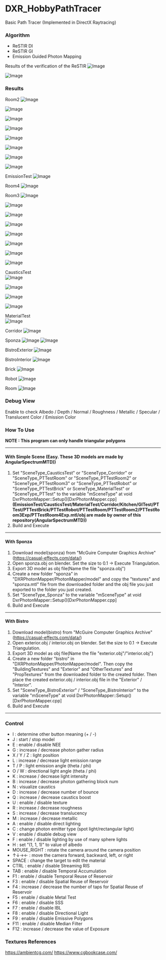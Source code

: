 # DXR_HobbyPathTracer
Basic Path Tracer (Implemented in DirectX Raytracing)

### Algorithm
- ReSTIR DI
- ReSTIR GI
- Emission Guided Photon Mapping  

Results of the verification of the ReSTIR
![Image](https://github.com/user-attachments/assets/dabf56c5-0dc0-4d5b-95b4-b1ef52338e18)

![Image](https://github.com/user-attachments/assets/480066f0-cb5b-4fb5-ad85-f384fe776dc2)

### Results

Room2
![Image](https://github.com/user-attachments/assets/cbc3c51b-1c8d-49e9-a2ad-88a84905b22c)

![Image](https://github.com/user-attachments/assets/977fa4bc-f0d8-45ea-ba6f-1f3615b9c7e8)

![Image](https://github.com/user-attachments/assets/ebea6f84-9c9f-4129-98e7-5f16ba67b994)

![Image](https://github.com/user-attachments/assets/0fee2bb2-387f-45e7-b842-d4507c5729b3)

![Image](https://github.com/user-attachments/assets/f499963a-942d-4f5c-828b-0ca62b6403a3)

![Image](https://github.com/user-attachments/assets/56e5b708-9f80-413d-8769-c611d123e96a)

![Image](https://github.com/user-attachments/assets/2959e0d0-f00b-4848-b7fc-c76577315c0c)

![Image](https://github.com/user-attachments/assets/d5c378a9-c034-41d6-9a34-5edaf3cbf943)

EmissionTest
![Image](https://github.com/user-attachments/assets/64500e4a-599e-4ef2-94e6-6aafb4a17efb)

Room4
![Image](https://github.com/user-attachments/assets/4308a0d8-2649-4947-909a-5b87e9d66003)

Room3
![Image](https://github.com/user-attachments/assets/0a4f5a4c-feb6-4456-8e7b-35655c16047b)

![Image](https://github.com/user-attachments/assets/f9638e9d-714f-42c9-888c-b5cce2b5a893)

![Image](https://github.com/user-attachments/assets/ee7a6be7-2abd-4640-b1e9-887cbda02d6c)

![Image](https://github.com/user-attachments/assets/e112bf30-f3a8-408d-996e-6f16db4e569c)

![Image](https://github.com/user-attachments/assets/645d16ef-61cd-4e4e-ad8a-a039f7496a76)

![Image](https://github.com/user-attachments/assets/e5461695-e2b7-48cc-85da-5648bdc6a69c)

![Image](https://github.com/user-attachments/assets/578b1f1d-0e91-41fc-980d-4d054de2c4c2)

![Image](https://github.com/user-attachments/assets/7fc41304-67e1-4850-a08a-6aa26782168b)

CausticsTest  
![Image](https://github.com/user-attachments/assets/1ad0a7a3-0843-4a2d-9321-e0990e26e826)

![Image](https://github.com/user-attachments/assets/6d0e4aa0-c3b9-4ecb-bee9-25b2f34fe474)

![Image](https://github.com/user-attachments/assets/68b0bbf2-ec02-4857-8873-486380debf2b)

![Image](https://github.com/user-attachments/assets/4761162a-5263-4421-9f66-6433c368416d)

MaterialTest  
![Image](https://github.com/user-attachments/assets/c0639c7c-a2b8-45f0-bd41-55d1d2165b56)

Corridor
![Image](https://github.com/user-attachments/assets/f0493f5d-c690-47b9-9e86-ec89efe15070)

Sponza
![Image](https://github.com/user-attachments/assets/ec2c5244-89da-46b2-80f4-4b1b6831e48b)
![Image](https://github.com/user-attachments/assets/4a92bbbc-4fe8-4758-a0ed-7645a4f53758)

BistroExterior
![Image](https://github.com/user-attachments/assets/7989bb54-edeb-4b2d-b6bc-93313647f83c)

BistroInterior
![Image](https://github.com/user-attachments/assets/337bb238-cfdb-464c-83e0-d896fc3308bb)

Brick
![Image](https://github.com/user-attachments/assets/47c50ff5-509d-4b15-8819-631598e45860)

Robot
![Image](https://github.com/user-attachments/assets/7f7fd6ca-1521-4ab3-ad51-1e5a44171802)

Room
![Image](https://github.com/user-attachments/assets/4060169f-233c-406c-9e4f-ea0af8c8db94)

### Debug View
Enable to check Albedo / Depth / Normal / Roughness / Metallic / Specular / Translucent Color / Emission Color     

### How To Use
**NOTE : This program can only handle triangular polygons**

---
#### With Simple Scene (Easy. These 3D models are made by AngularSpectrumMTD))
1. Set "SceneType_CausticsTest" or "SceneType_Corridor" or "SceneType_PTTestRoom" or "SceneType_PTTestRoom2"  or "SceneType_PTTestRoom3" or "SceneType_PTTestRobot" or "SceneType_PTTestBrick" or SceneType_MaterialTest" or "SceneType_PTTest" to the variable "mSceneType" at void DxrPhotonMapper::Setup()[DxrPhotonMapper.cpp]  **(EmissionTest/CausticsTest/MaterialTest/Corridor/Kitchen/GITest/PTTest/PTTestBrick/PTTestRobot/PTTestRoom/PTTestRoom2/PTTestRoom3Exp/PTTestRoom4Exp.mtl/obj are made by owner of this repository(AngularSpectrumMTD))**
2. Build and Execute  
---
#### With Sponza
1. Download model(sponza) from "McGuire Computer Graphics Archive"(https://casual-effects.com/data/)  
2. Open sponza.obj on blender. Set the size to 0.1 -> Execute Triangulation.  
4. Export 3D model as obj file(Name the file "sponza.obj")  
5. Create a new folder "sponza" in "DXRPhotonMapper/PhotonMapper/model" and copy the "textures" and "sponza.mtl" file from the downloaded folder and the obj file you just exported to the folder you just created.  
6. Set "SceneType_Sponza" to the variable "mSceneType" at void DxrPhotonMapper::Setup()[DxrPhotonMapper.cpp]  
7. Build and Execute
---
#### With Bistro
1. Download model(bistro) from "McGuire Computer Graphics Archive"(https://casual-effects.com/data/)  
2. Open exterior.obj / interior.obj on blender. Set the size to 0.1 -> Execute Triangulation.  
3. Export 3D model as obj file(Name the file "exterior.obj"/"interior.obj")  
4. Create a new folder "bistro" in "DXRPhotonMapper/PhotonMapper/model". Then copy the "BuildingTextures" and "Exterior" and "OtherTextures" and "PropTextures" from the downloaded folder to the created folder. Then place the created exterior.obj / interior.obj file in the "Exterior" / "Interior".  
5. Set "SceneType_BistroExterior" / "SceneType_BistroInterior" to the variable "mSceneType" at void DxrPhotonMapper::Setup()[DxrPhotonMapper.cpp]  
6. Build and Execute  
---

### Control

- I : determine other button meaning (+ / -)
- J : start / stop model
- E : enable / disable NEE
- G : increase / decrease photon gather radius
- X / Y / Z : light position
- L : increase / decrease light emission range
- T / P : light emission angle (theta / phi)
- O / W : directional light angle (theta / phi)
- K : increase / decrease light intensity
- B : increase / decrease photon gathering block num
- N : visualize caustics
- D : increase / decrease number of bounce
- Q : increase / decrease caustics boost
- U : enable / disable texture
- R : increase / decrease roughness
- S : increase / decrease translucency
- M : increase / decrease metallic
- A : enable / disable direct lighting
- C : change photon emitter type (spot light/rectangular light)
- V : enable / disable debug view
- F : enable / disable lighting by use of many sphere lights
- H : set "(1, 1, 1)" to value of albedo
- MOUSE_RIGHT : rotate the camera around the camera position
- ↑↓→← : move the camera forward, backward, left, or right
- SPACE : change the target to edit the material
- CTRL : enable / disable Streaming RIS
- TAB : enable / disable Temporal Accumulation  
- F1 : enable / disable Temporal Reuse of Reservoir
- F3 : enable / disable Spatial Reuse of Reservoir
- F4 : increase / decrease the number of taps for Spatial Reuse of Reservoir
- F5 : enable / disable Metal Test
- F6 : enable / disable SSS
- F7 : enable / disable IBL
- F8 : enable / disable Directional Light
- F9 : enable / disable Emissive Polygons
- F11 : enable / disable Median Filter
- F12 : increase / decrease the value of Exposure

### Textures References
https://ambientcg.com/
https://www.cgbookcase.com/